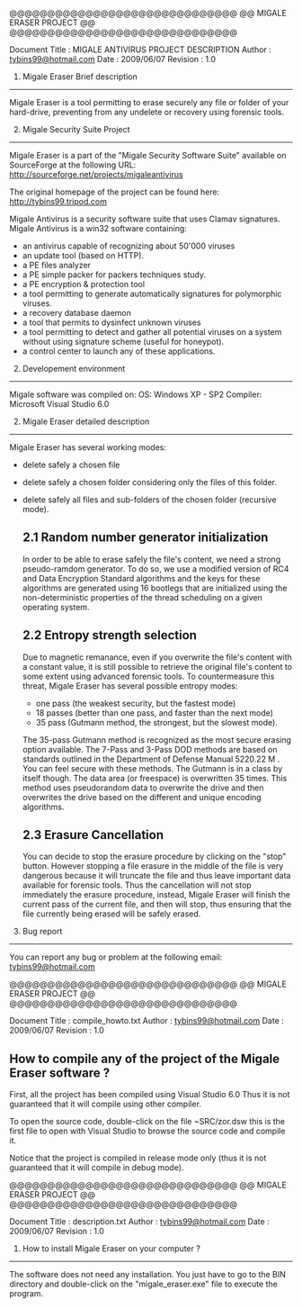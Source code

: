 @@@@@@@@@@@@@@@@@@@@@@@@@@@@@@
@@ MIGALE ERASER PROJECT    @@
@@@@@@@@@@@@@@@@@@@@@@@@@@@@@@


Document Title	: MIGALE ANTIVIRUS PROJECT DESCRIPTION
Author			: tybins99@hotmail.com
Date			: 2009/06/07
Revision		: 1.0 


1. Migale Eraser Brief description
---------------------------------------
Migale Eraser is a tool permitting to erase securely any file or
folder of your hard-drive, preventing from any undelete or recovery
using forensic tools.


2. Migale Security Suite Project
---------------------------------------
Migale Eraser is a part of the "Migale Security Software Suite"
available on SourceForge at the following URL:
http://sourceforge.net/projects/migaleantivirus

The original homepage of the project can be found here:
http://tybins99.tripod.com

Migale Antivirus is a security software suite that uses Clamav signatures.
Migale Antivirus is a win32 software containing:
- an antivirus capable of recognizing about 50'000 viruses
- an update tool (based on HTTP).
- a PE files analyzer
- a PE simple packer for packers techniques study.
- a PE encryption & protection tool
- a tool permitting to generate automatically signatures for polymorphic viruses.
- a recovery database daemon
- a tool that permits to dysinfect unknown viruses
- a tool permitting to detect and gather all potential viruses on a system 
  without using signature scheme (useful for honeypot).
- a control center to launch any of these applications.  

2. Developement environment
-----------------------------------------
Migale software was compiled on:
OS: Windows XP - SP2
Compiler: Microsoft Visual Studio 6.0



2. Migale Eraser detailed description
-----------------------------------------
Migale Eraser has several working modes:
- delete safely a chosen file
- delete safely a chosen folder considering only the files of this folder.
- delete safely all files and sub-folders of the chosen folder (recursive mode).

	2.1 Random number generator initialization
	------------------------------------------
	In order to be able to erase safely the file's content, we need a strong pseudo-ramdom
	generator. To do so, we use a modified version of RC4 and Data Encryption Standard algorithms
	and the keys for these algorithms are generated using 16 bootlegs that are initialized using
	the non-deterministic properties of the thread scheduling on a given operating system.

	2.2 Entropy strength selection
	------------------------------
	Due to magnetic remanance, even if you overwrite the file's content with a constant value,
	it is still possible to retrieve the original file's content to some extent using advanced
	forensic tools.
	To countermeasure this threat, Migale Eraser has several possible entropy modes:
	- one pass (the weakest security, but the fastest mode)	
	- 18 passes (better than one pass, and faster than the next mode)
	- 35 pass (Gutmann method, the strongest, but the slowest mode).

	The 35-pass Gutmann method is recognized as the most secure erasing option available. 
	The 7-Pass and 3-Pass DOD methods are based on standards outlined in the Department of Defense Manual 5220.22 M . 
	You can feel secure with these methods. 
	The Gutmann is in a class by itself though. The data area (or freespace) is overwritten 35 times. 
	This method uses pseudorandom data to overwrite the drive and then overwrites the drive based on the different 
	and unique encoding algorithms.
	
	2.3 Erasure Cancellation
	------------------------
	You can decide to stop the erasure procedure by clicking on the "stop" button.
	However stopping a file erasure in the middle of the file is very dangerous because it will
	truncate the file and thus leave important data available for forensic tools.
	Thus the cancellation will not stop immediately the erasure procedure, instead, Migale Eraser
	will finish the current pass of the current file, and then will stop, thus ensuring that the
	file currently being erased will be safely erased.


3. Bug report
-------------
You can report any bug or problem at the following email:
tybins99@hotmail.com


@@@@@@@@@@@@@@@@@@@@@@@@@@@@@@
@@ MIGALE ERASER PROJECT    @@
@@@@@@@@@@@@@@@@@@@@@@@@@@@@@@

Document Title	: compile_howto.txt
Author			: tybins99@hotmail.com
Date			: 2009/06/07
Revision		: 1.0 


How to compile any of the project of the Migale Eraser software ?
----------------------------------------------------------

First, all the project has been compiled using Visual Studio 6.0
Thus it is not guaranteed that it will compile using other compiler.

To open the source code, double-click on the file ~SRC/zor.dsw
this is the first file to open with Visual Studio to browse the source 
code and compile it.

Notice that the project is compiled in release mode only
(thus it is not guaranteed that it will compile in debug mode).



@@@@@@@@@@@@@@@@@@@@@@@@@@@@@@
@@ MIGALE ERASER PROJECT    @@
@@@@@@@@@@@@@@@@@@@@@@@@@@@@@@

Document Title	: description.txt
Author			: tybins99@hotmail.com
Date			: 2009/06/07
Revision		: 1.0 



1. How to install Migale Eraser on your computer ?
----------------------------------------------------------
The software does not need any installation.
You just have to go to the BIN directory and double-click
on the "migale_eraser.exe" file to execute the program.







